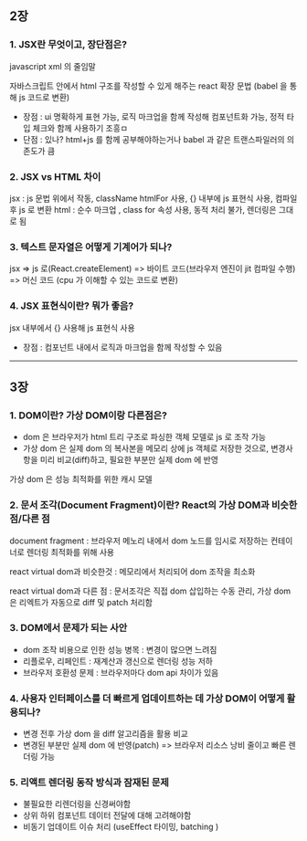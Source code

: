 ## 2장

### 1. JSX란 무엇이고, 장단점은?

javascript xml 의 줄임말

자바스크립트 안에서 html 구조를 작성할 수 있게 해주는 react 확장 문법 (babel 을 통해 js 코드로 변환)

- 장점 : ui 명확하게 표현 가능, 로직 마크업을 함께 작성해 컴포넌트화 가능, 정적 타입 체크와 함께 사용하기 조흥ㅁ
- 단점 : 있나? html+js 를 함께 공부해야하는거나 babel 과 같은 트랜스파일러의 의존도가 큼

### 2. JSX vs HTML 차이

jsx : js 문법 위에서 작동, className htmlFor 사용, {}  내부에 js 표현식 사용, 컴파일 후 js 로 변환
html : 순수 마크업 , class for 속성 사용, 동적 처리 불가, 렌더링은 그대로 됨

### 3. 텍스트 문자열은 어떻게 기계어가 되나?

jsx => js 로(React.createElement) => 바이트 코드(브라우저 엔진이 jit 컴파일 수행) => 머신 코드 (cpu 가 이해할 수 있는 코드로 변환)

### 4. JSX 표현식이란? 뭐가 좋음?

jsx 내부에서 {} 사용해 js 표현식 사용

- 장점 : 컴포넌트 내에서 로직과 마크업을 함께 작성할 수 있음


--- 

## 3장

### 1. DOM이란? 가상 DOM이랑 다른점은?

- dom 은 브라우저가 html 트리 구조로 파싱한 객체 모델로 js 로 조작 가능
- 가상 dom 은 실제 dom 의 복사본을 메모리 상에 js 객체로 저장한 것으로, 변경사항을 미리 비교(diff)하고, 필요한 부분만 실제 dom 에 반영

가상 dom 은 성능 최적화를 위한 캐시 모델

### 2. 문서 조각(Document Fragment)이란? React의 가상 DOM과 비슷한 점/다른 점

document fragment : 브라우저 메노리 내에서 dom 노드를 임시로 저장하는 컨테이너로 렌더링 최적화를 위해 사용

react virtual dom과 비슷한것 : 메모리에서 처리되어 dom 조작을 최소화

react virtual dom과 다른 점 : 문서조각은 직접 dom 삽입하는 수동 관리, 가상 dom 은 리엑트가 자동으로 diff 및 patch 처리함

### 3. DOM에서 문제가 되는 사안

- dom 조작 비용으로 인한 성능 병목 : 변경이 많으면 느려짐
- 리플로우, 리페인트 : 재계산과 갱신으로 렌더링 성능 저하
- 브라우저 호환성 문제 : 브라우저마다 dom api 차이가 있음

### 4. 사용자 인터페이스를 더 빠르게 업데이트하는 데 가상 DOM이 어떻게 활용되나?

- 변경 전후 가상 dom 을 diff 알고리즘을 활용 비교
- 변경된 부분만 실제 dom 에 반영(patch) => 브라우저 리소스 낭비 줄이고 빠른 렌더링 가능

### 5. 리액트 렌더링 동작 방식과 잠재된 문제

- 불필요한 리렌더링을 신경써야함
- 상위 하위 컴포넌트 데이터 전달에 대해 고려해야함
- 비동기 업데이트 이슈 처리 (useEffect 타이밍, batching )